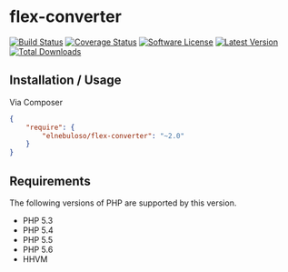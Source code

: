 # flex-converter

[![Build Status](https://img.shields.io/travis/elnebuloso/flex-converter/master.svg?style=flat-square)](https://travis-ci.org/elnebuloso/flex-converter)
[![Coverage Status](https://img.shields.io/coveralls/elnebuloso/flex-converter.svg?style=flat-square)](https://coveralls.io/r/elnebuloso/flex-converter?branch=master)
[![Software License](https://img.shields.io/packagist/l/elnebuloso/flex-converter.svg?style=flat-square)](LICENSE)
[![Latest Version](https://img.shields.io/packagist/v/elnebuloso/flex-converter.svg?style=flat-square)](https://packagist.org/packages/elnebuloso/flex-converter)
[![Total Downloads](https://img.shields.io/packagist/dt/elnebuloso/flex-converter.svg?style=flat-square)](https://packagist.org/packages/elnebuloso/flex-converter)

## Installation / Usage

Via Composer

``` json
{
    "require": {
        "elnebuloso/flex-converter": "~2.0"
    }
}
```

## Requirements

The following versions of PHP are supported by this version.

* PHP 5.3
* PHP 5.4
* PHP 5.5
* PHP 5.6
* HHVM